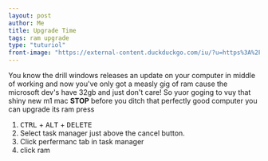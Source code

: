 ```yaml
---
layout: post
author: Me
title: Upgrade Time
tags: ram upgrade
type: "tuturiol"
front-image: "https://external-content.duckduckgo.com/iu/?u=https%3A%2F%2Ftse1.mm.bing.net%2Fth%3Fid%3DOIP.Zo9ihPi40rQ1CPL39WI8_wHaDV%26pid%3DApi&f=1"
---
```


You know the drill windows releases an update on your computer in middle of working and now you've only got a measly gig of ram cause the microsoft dev's have 32gb and just don't care! So yuor goging to vuy that shiny new m1 mac **STOP** before you ditch that perfectly good computer you can upgrade its ram press
1. <kbd>CTRL</kbd> + <kbd>ALT</kbd> + <kbd>DELETE</kbd>
2. Select task manager just above the cancel button.
3. Click perfermanc tab in task manager
4. click ram